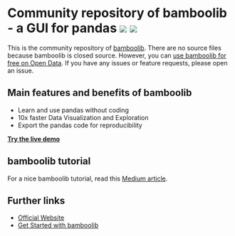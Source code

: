 # Community repository of bamboolib - a GUI for pandas [![](https://img.shields.io/badge/python-3.6-blue.svg)](https://bamboolib.com) [![](https://img.shields.io/badge/python-3.7-orange.svg)](https://bamboolib.com)

This is the community repository of [bamboolib](https://bamboolib.com/). There are no source files because bamboolib is closed source. However, you can [use bamboolib for free on Open Data](https://bamboolib.com/get-started). If you have any issues or feature requests, please open an issue.


## Main features and benefits of bamboolib

- Learn and use pandas without coding
- 10x faster Data Visualization and Exploration
- Export the pandas code for reproducibility

__[Try the live demo](https://bamboolib.com/demo)__

## bamboolib tutorial

For a nice bamboolib tutorial, read this [Medium article](https://towardsdatascience.com/bamboolib-learn-and-use-pandas-without-coding-23a7d3a94e1b).

## Further links

- [Official Website](https://bamboolib.com/)
- [Get Started with bamboolib](https://bamboolib.com/get-started)
